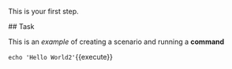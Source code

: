 This is your first step.

## Task

This is an _example_ of creating a scenario and running a **command**

`echo 'Hello World2'`{{execute}}
